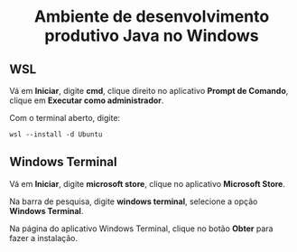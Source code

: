 <h1 align="center"> Ambiente de desenvolvimento produtivo Java no Windows </h1>


## WSL
Vá em **Iniciar**, digite **cmd**, clique direito no aplicativo **Prompt de Comando**, clique em **Executar como administrador**.

Com o terminal aberto, digite:
```
wsl --install -d Ubuntu
```
## Windows Terminal
Vá em **Iniciar**, digite **microsoft store**, clique no aplicativo **Microsoft Store**.

Na barra de pesquisa, digite **windows terminal**, selecione a opção **Windows Terminal**.

Na página do aplicativo Windows Terminal, clique no botão **Obter** para fazer a instalação.
